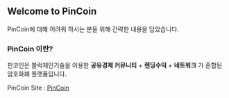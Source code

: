 ## Welcome to PinCoin

PinCoin에 대해 어려워 하시는 분들 위해 간략한 내용을 담았습니다.

### PinCoin 이란?

핀코인은 블럭체인기술을 이용한 **공유경제 커뮤니티** + **렌딩수익** + **네트워크** 가 혼합된  암호화폐 플랫폼입니다.



PinCoin Site : [PinCoin](https://pincoin.io)
